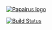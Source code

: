[![Papairus logo][logo]][repo-url]

[![Build Status][travis-badge]][travis-badge-url]

[repo-url]: https://github.com/k1rd3rf/papairus/
[logo]: https://raw.githubusercontent.com/k1rd3rf/papairus/master/public/logo.png
[travis-badge]: https://travis-ci.org/k1rd3rf/papairus.svg?branch=master
[travis-badge-url]: https://travis-ci.org/k1rd3rf/papairus